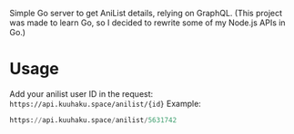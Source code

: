 Simple Go server to get AniList details, relying on GraphQL. 
(This project was made to learn Go, so I decided to rewrite some of my Node.js APIs in Go.)

# Usage
Add your anilist user ID in the request: `https://api.kuuhaku.space/anilist/{id}`
Example:
```py
https://api.kuuhaku.space/anilist/5631742
```